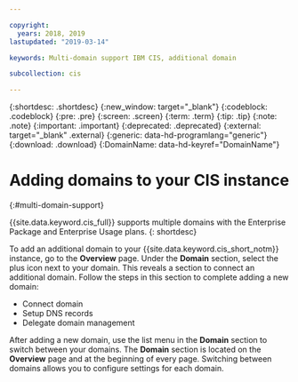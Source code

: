 ```yaml
---

copyright:
  years: 2018, 2019
lastupdated: "2019-03-14"

keywords: Multi-domain support IBM CIS, additional domain

subcollection: cis

---
```


{:shortdesc: .shortdesc}
{:new_window: target="_blank"}
{:codeblock: .codeblock}
{:pre: .pre}
{:screen: .screen}
{:term: .term}
{:tip: .tip}
{:note: .note}
{:important: .important}
{:deprecated: .deprecated}
{:external: target="_blank" .external}
{:generic: data-hd-programlang="generic"}
{:download: .download}
{:DomainName: data-hd-keyref="DomainName"}

# Adding domains to your CIS instance
{:#multi-domain-support}

{{site.data.keyword.cis_full}} supports multiple domains with the Enterprise Package and Enterprise Usage plans.
{: shortdesc}

To add an additional domain to your {{site.data.keyword.cis_short_notm}} instance, go to the **Overview** page. Under the **Domain** section, select the plus icon next to your domain. This reveals a section to connect an additional domain. Follow the steps in this section to complete adding a new domain:

  * Connect domain
  * Setup DNS records
  * Delegate domain management

After adding a new domain, use the list menu in the **Domain** section to switch between your domains. The **Domain** section is located on the **Overview** page and at the beginning of every page. Switching between domains allows you to configure settings for each domain.
